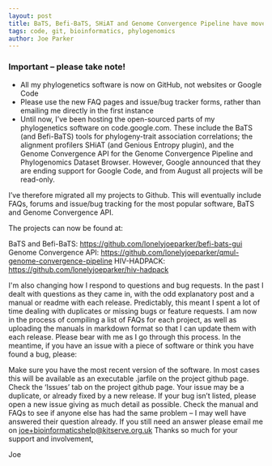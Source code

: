 ```yaml
---
layout: post
title: BaTS, Befi-BaTS, SHiAT and Genome Convergence Pipeline have moved!
tags: code, git, bioinformatics, phylogenomics
author: Joe Parker
---
```


### Important – please take note!

* All my phylogenetics software is now on GitHub, not websites or Google Code
* Please use the new FAQ pages and issue/bug tracker forms, rather than emailing me directly in the first instance
* Until now, I’ve been hosting the open-sourced parts of my phylogenetics software on code.google.com. These include the BaTS (and Befi-BaTS) tools for phylogeny-trait association correlations; the alignment profilers SHiAT (and Genious Entropy plugin), and the Genome Convergence API for the Genome Convergence Pipeline and Phylogenomics Dataset Browser. However, Google announced that they are ending support for Google Code, and from August all projects will be read-only.

I’ve therefore migrated all my projects to Github. This will eventually include FAQs, forums and issue/bug tracking for the most popular software, BaTS and Genome Convergence API.

<!--more-->

The projects can now be found at:

BaTS and Befi-BaTS: https://github.com/lonelyjoeparker/befi-bats-gui
Genome Convergence API: https://github.com/lonelyjoeparker/qmul-genome-convergence-pipeline
HIV-HADPACK: https://github.com/lonelyjoeparker/hiv-hadpack
 

I'm also changing how I respond to questions and bug requests. In the past I dealt with questions as they came in, with the odd explanatory post and a manual or readme with each release. Predictably, this meant I spent a lot of time dealing with duplicates or missing bugs or feature requests. I am now in the process of compiling a list of FAQs for each project, as well as uploading the manuals in markdown format so that I can update them with each release. Please bear with me as I go through this process. In the meantime, if you have an issue with a piece of software or think you have found a bug, please:

Make sure you have the most recent version of the software. In most cases this will be available as an executable .jarfile on the project github page.
Check the ‘Issues’ tab on the project github page. Your issue may be a duplicate, or already fixed by a new release. If your bug isn’t listed, please open a new issue giving as much detail as possible.
Check the manual and FAQs to see if anyone else has had the same problem – I may well have answered their question already.
If you still need an answer please email me on joe+bioinformaticshelp@kitserve.org.uk
Thanks so much for your support and involvement,

Joe
